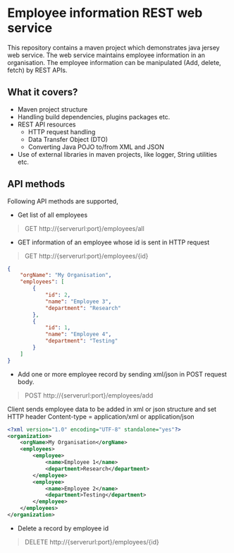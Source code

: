 # Employee information REST web service

This repository contains a maven project which demonstrates java jersey web service. The web service maintains employee
information in an organisation. The employee information can be manipulated (Add, delete, fetch) by REST APIs.

## What it covers?
- Maven project structure
 - Handling build dependencies, plugins packages etc.
- REST API resources
	- HTTP request handling
	- Data Transfer Object (DTO)
	- Converting Java POJO to/from XML and JSON 
- Use of external libraries in maven projects, like logger, String utilities etc.

## API methods
Following API methods are supported,
- Get list of all employees
> GET http://{serverurl:port}/employees/all

- GET information of an employee whose id is sent in HTTP request
> GET http://{serverurl:port}/employees/{id}
``` json
{
    "orgName": "My Organisation",
    "employees": [
        {
            "id": 2,
            "name": "Employee 3",
            "department": "Research"
        },
        {
            "id": 1,
            "name": "Employee 4",
            "department": "Testing"
        }
	]
}
```
- Add one or more employee record by sending xml/json in POST request body.
> POST http://{serverurl:port}/employees/add

Client sends employee data to be added in xml or json structure and set HTTP header Content-type = application/xml or application/json
```xml
<?xml version="1.0" encoding="UTF-8" standalone="yes"?>
<organization>
	<orgName>My Organisation</orgName>
    <employees>
        <employee>
            <name>Employee 1</name>
            <department>Research</department>
        </employee>
        <employee>
            <name>Employee 2</name>
            <department>Testing</department>
        </employee>
    </employees>
</organization>
```
- Delete a record by employee id
> DELETE http://{serverurl:port}/employees/{id}

